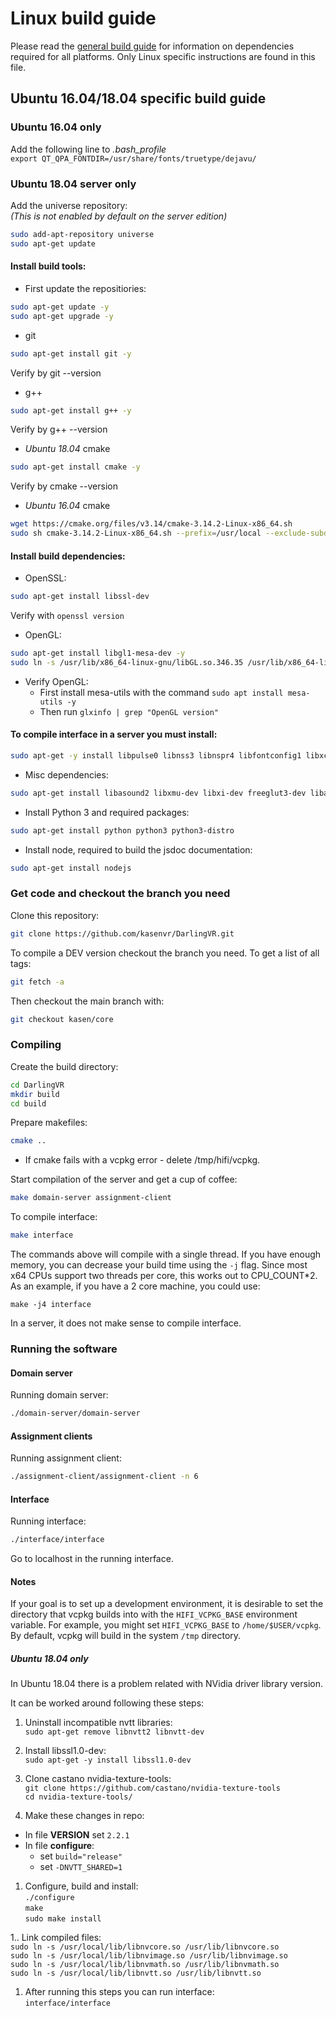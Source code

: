 # Linux build guide

Please read the [general build guide](BUILD.md) for information on dependencies required for all platforms. Only Linux specific instructions are found in this file.

## Ubuntu 16.04/18.04 specific build guide
### Ubuntu 16.04 only
Add the following line to *.bash_profile*  
`export QT_QPA_FONTDIR=/usr/share/fonts/truetype/dejavu/`
### Ubuntu 18.04 server only
Add the universe repository:  
_(This is not enabled by default on the server edition)_
```bash
sudo add-apt-repository universe
sudo apt-get update
```
#### Install build tools:
-  First update the repositiories:  
```bash
sudo apt-get update -y
sudo apt-get upgrade -y
```
-  git
```bash
sudo apt-get install git -y
```
Verify by git --version  
-  g++
```bash
sudo apt-get install g++ -y
```
Verify by g++ --version  
-  *Ubuntu 18.04* cmake
```bash
sudo apt-get install cmake -y
```
Verify by cmake --version  
- *Ubuntu 16.04* cmake  
```bash
wget https://cmake.org/files/v3.14/cmake-3.14.2-Linux-x86_64.sh
sudo sh cmake-3.14.2-Linux-x86_64.sh --prefix=/usr/local --exclude-subdir
```
#### Install build dependencies:
-  OpenSSL:
```bash
sudo apt-get install libssl-dev
```
Verify with `openssl version`  
- OpenGL:
```bash
sudo apt-get install libgl1-mesa-dev -y
sudo ln -s /usr/lib/x86_64-linux-gnu/libGL.so.346.35 /usr/lib/x86_64-linux-gnu/libGL.so.1.2.0
```
- Verify OpenGL:
  - First install mesa-utils with the command `sudo apt install mesa-utils -y`
  - Then run `glxinfo | grep "OpenGL version"`  
#### To compile interface in a server you must install:
```bash
sudo apt-get -y install libpulse0 libnss3 libnspr4 libfontconfig1 libxcursor1 libxcomposite1 libxtst6 libxslt1.1
```
-  Misc dependencies:
```bash
sudo apt-get install libasound2 libxmu-dev libxi-dev freeglut3-dev libasound2-dev libjack0 libjack-dev libxrandr-dev libudev-dev libssl-dev zlib1g-dev
```
-  Install Python 3 and required packages:
```bash
sudo apt-get install python python3 python3-distro
```
-  Install node, required to build the jsdoc documentation:
```bash
sudo apt-get install nodejs
```

### Get code and checkout the branch you need

Clone this repository:
```bash
git clone https://github.com/kasenvr/DarlingVR.git
```

To compile a DEV version checkout the branch you need. To get a list of all tags:
```bash
git fetch -a
```

Then checkout the main branch with:
```bash
git checkout kasen/core
```

### Compiling

Create the build directory:
```bash
cd DarlingVR
mkdir build
cd build
```

Prepare makefiles:
```bash
cmake ..
```

- If cmake fails with a vcpkg error - delete /tmp/hifi/vcpkg.  

Start compilation of the server and get a cup of coffee:
```bash
make domain-server assignment-client
```

To compile interface:
```bash
make interface
```

The commands above will compile with a single thread. If you have enough memory,
you can decrease your build time using the `-j` flag. Since most x64 CPUs
support two threads per core, this works out to CPU_COUNT*2. As an example, if
you have a 2 core machine, you could use:
```
make -j4 interface
```

In a server, it does not make sense to compile interface.

### Running the software

#### Domain server

Running domain server:
```bash
./domain-server/domain-server
```

#### Assignment clients

Running assignment client:
```bash
./assignment-client/assignment-client -n 6
```

#### Interface

Running interface:
```bash
./interface/interface
```

Go to localhost in the running interface.

#### Notes

If your goal is to set up a development environment, it is desirable to set the
directory that vcpkg builds into with the `HIFI_VCPKG_BASE` environment variable.
For example, you might set `HIFI_VCPKG_BASE` to `/home/$USER/vcpkg`.
By default, vcpkg will build in the system `/tmp` directory.

##### Ubuntu 18.04 only

In Ubuntu 18.04 there is a problem related with NVidia driver library version.

It can be worked around following these steps:

1.  Uninstall incompatible nvtt libraries:  
`sudo apt-get remove libnvtt2 libnvtt-dev`  

1.  Install libssl1.0-dev:  
`sudo apt-get -y install libssl1.0-dev`  

1.  Clone castano nvidia-texture-tools:  
`git clone https://github.com/castano/nvidia-texture-tools`  
`cd nvidia-texture-tools/` 

1.  Make these changes in repo:  
* In file **VERSION** set `2.2.1`  
* In file **configure**:  
  * set `build="release"`  
  * set `-DNVTT_SHARED=1`  

1.  Configure, build and install:  
`./configure`  
`make`  
`sudo make install`  

1.. Link compiled files:  
`sudo ln -s /usr/local/lib/libnvcore.so /usr/lib/libnvcore.so`  
`sudo ln -s /usr/local/lib/libnvimage.so /usr/lib/libnvimage.so`  
`sudo ln -s /usr/local/lib/libnvmath.so /usr/lib/libnvmath.so`  
`sudo ln -s /usr/local/lib/libnvtt.so /usr/lib/libnvtt.so`  

1.  After running this steps you can run interface:  
`interface/interface`  
